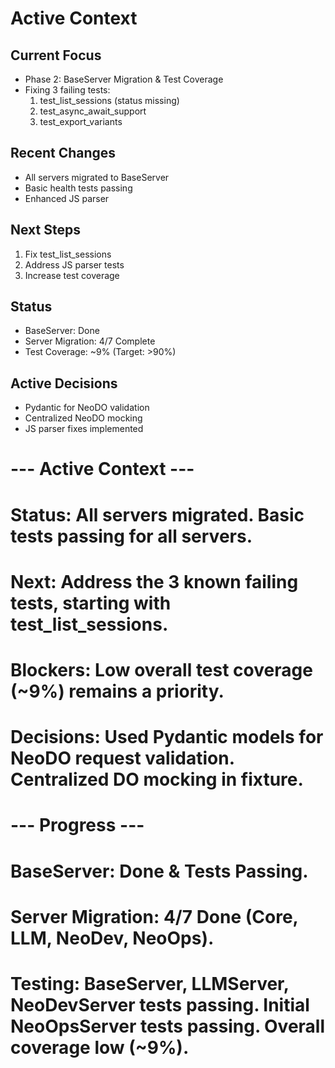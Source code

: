 # Active Context

## Current Focus
- Phase 2: BaseServer Migration & Test Coverage
- Fixing 3 failing tests:
  1. test_list_sessions (status missing)
  2. test_async_await_support
  3. test_export_variants

## Recent Changes
- All servers migrated to BaseServer
- Basic health tests passing
- Enhanced JS parser

## Next Steps
1. Fix test_list_sessions
2. Address JS parser tests
3. Increase test coverage

## Status
- BaseServer: Done
- Server Migration: 4/7 Complete
- Test Coverage: ~9% (Target: >90%)

## Active Decisions
- Pydantic for NeoDO validation
- Centralized NeoDO mocking
- JS parser fixes implemented

# --- Active Context ---
# Status: All servers migrated. Basic tests passing for all servers.
# Next: Address the 3 known failing tests, starting with test_list_sessions.
# Blockers: Low overall test coverage (~9%) remains a priority.
# Decisions: Used Pydantic models for NeoDO request validation. Centralized DO mocking in fixture.

# --- Progress ---
# BaseServer: Done & Tests Passing.
# Server Migration: 4/7 Done (Core, LLM, NeoDev, NeoOps).
# Testing: BaseServer, LLMServer, NeoDevServer tests passing. Initial NeoOpsServer tests passing. Overall coverage low (~9%). 